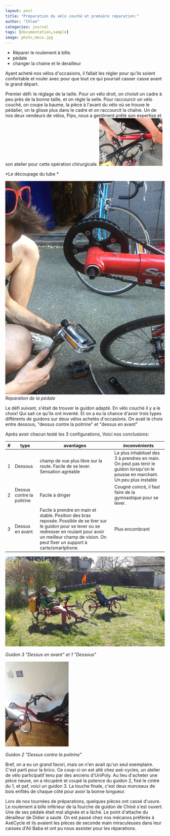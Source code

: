 ```yaml
---
layout: post
title: "Préparation du vélo couché et première réparation:"
author: "Chloé"
categories: journal
tags: [documentation,sample]
image: photo_meca.jpg
---
```


  - Réparer le roulement à bille.
  - pédale
  - changer la chaine et le derailleur

Ayant acheté nos vélos d'occasions, il fallait les régler pour qu'ils soient confortable et rouler avec pour que tout ce qui pourrait casser casse avant le grand départ.

Premier défi: le réglage de la taille. Pour un vélo droit, on choisit un cadre à peu près de la bonne taille, et on règle la selle. Pour raccourcir un vélo couché, on coupe la baume, la pièce à l'avant du vélo où se trouve le pédalier, on la glisse plus dans le cadre et on raccourcit la chaîne. Un de nos deux vendeurs de vélos, Pipo, nous a gentiment prêté son expertise et son atelier pour cette opération chirurgicale.
<img src="/assets/img/cyclo_repair.jpg" width="200px">

*Le découpage du tube *

![](/assets/img/8C5EDEC2-3A1B-49E0-BABD-694A18F57201.jpeg)
*Réparation de la pédale*



Le défi suivant, s'était de trouver le guidon adapté. En vélo couché il y a le choix! Qui sait ce qu'ils ont inventé. Et on a eu la chance d'avoir trois types différents de guidons sur deux vélos achetés d'occasions. On avait le choix entre dessous, "dessus contre la poitrine" et "dessus en avant"


Après avoir chacun testé les 3 configurations, Voici nos conclusions:



| #  |type   | avantages  |inconvénients   |   
|---|---|---|---|
| 1  | Dessous   | champ de vue plus libre sur la route. Facile de se lever. Sensation agréable  | Le plus inhabituel des 3 à prendres en main. On peut pas tenir le guidon lorsqu'on le pousse en marchant. Un peu plus instable  |   
| 2  | Dessus contre la poitrine   |  Facile à diriger | Cougné coincé, il faut faire de la gymnastique pour se lever.  |   
| 3  | Dessus en avant   | Facile à prendre en main et stable. Position des bras reposée.  Possible de se tirer sur le guidon pour se lever ou se redresser en roulant pour avoir un meilleur champ de vision. On peut fixer un support à carte/smartphone.  | Plus encombrant  |   


![](/assets/img/05614563-B552-464B-83CB-895E782AB3AF.jpeg)

*Guidon 3 "Dessus en avant" et 1 "Dessous"*


<img src="/assets/img/8C354646-8646-4FC7-88A4-E5D92FB8CE27.jpeg" width="200px">

*Guidon 2 "Dessus contre la poitrine"*

Bref, on a eu un grand favori, mais on n'en avait qu'un seul exemplaire. C'est parti pour la brico. Ce coup-ci on est allé chez axé-cycles, un atelier de vélo participatif tenu par des anciens d'UniPoly. Au lieu d'acheter une pièce neuve, on a récupéré et coupé la potence du guidon 2, fixé le cintre du 1, et paf, voici un guidon 3. La touche finale, c'est deux morceaux de bois enfilés de chaque côté pour avoir la bonne longueur.




Lors de nos tournées de préparations, quelques pièces ont cassé d'usure. Le roulement à bille inférieur de la fourche de guidon de Chloé s'est ouvert. Une de ses pédale était mal alignée et a lâché. Le point d'attache du dérailleur de Didier a sauté. On est passé chez nos mécanos préférés à AxéCycle et ils avaient les pièces de seconde main miraculeuses dans leur caisses d'Ali Baba et ont pu nous assister pour les réparations.





